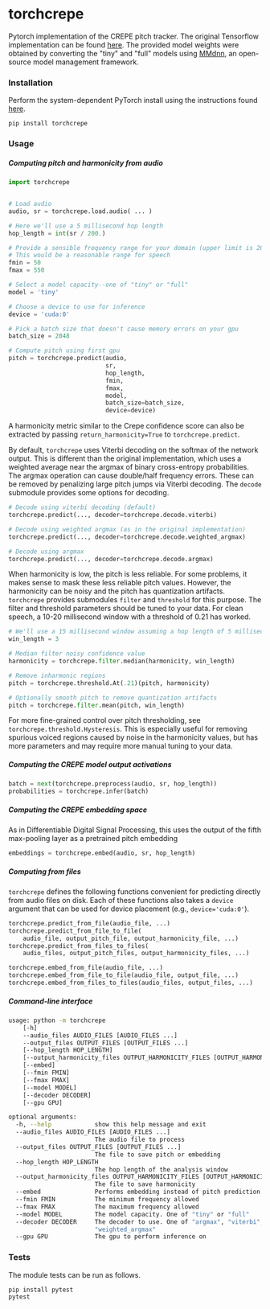 # torchcrepe
Pytorch implementation of the CREPE pitch tracker. The original Tensorflow
implementation can be found [here](https://github.com/marl/crepe/). The
provided model weights were obtained by converting the "tiny" and "full" models
using [MMdnn](https://github.com/microsoft/MMdnn), an open-source model
management framework.


### Installation
Perform the system-dependent PyTorch install using the instructions found
[here](https://pytorch.org/).

`pip install torchcrepe`


### Usage

##### Computing pitch and harmonicity from audio


```python
import torchcrepe


# Load audio
audio, sr = torchcrepe.load.audio( ... )

# Here we'll use a 5 millisecond hop length
hop_length = int(sr / 200.)

# Provide a sensible frequency range for your domain (upper limit is 2006 Hz)
# This would be a reasonable range for speech
fmin = 50
fmax = 550

# Select a model capacity--one of "tiny" or "full"
model = 'tiny'

# Choose a device to use for inference
device = 'cuda:0'

# Pick a batch size that doesn't cause memory errors on your gpu
batch_size = 2048

# Compute pitch using first gpu
pitch = torchcrepe.predict(audio,
                           sr,
                           hop_length,
                           fmin,
                           fmax,
                           model,
                           batch_size=batch_size,
                           device=device)
```

A harmonicity metric similar to the Crepe confidence score can also be
extracted by passing `return_harmonicity=True` to `torchcrepe.predict`.

By default, `torchcrepe` uses Viterbi decoding on the softmax of the network
output. This is different than the original implementation, which uses a
weighted average near the argmax of binary cross-entropy probabilities.
The argmax operation can cause double/half frequency errors. These can be
removed by penalizing large pitch jumps via Viterbi decoding. The `decode`
submodule provides some options for decoding.

```python
# Decode using viterbi decoding (default)
torchcrepe.predict(..., decoder=torchcrepe.decode.viterbi)

# Decode using weighted argmax (as in the original implementation)
torchcrepe.predict(..., decoder=torchcrepe.decode.weighted_argmax)

# Decode using argmax
torchcrepe.predict(..., decoder=torchcrepe.decode.argmax)
```

When harmonicity is low, the pitch is less reliable. For some problems, it
makes sense to mask these less reliable pitch values. However, the harmonicity
can be noisy and the pitch has quantization artifacts. `torchcrepe` provides
submodules `filter` and `threshold` for this purpose. The filter and threshold
parameters should be tuned to your data. For clean speech, a 10-20 millisecond
window with a threshold of 0.21 has worked.

```python
# We'll use a 15 millisecond window assuming a hop length of 5 milliseconds
win_length = 3

# Median filter noisy confidence value
harmonicity = torchcrepe.filter.median(harmonicity, win_length)

# Remove inharmonic regions
pitch = torchcrepe.threshold.At(.21)(pitch, harmonicity)

# Optionally smooth pitch to remove quantization artifacts
pitch = torchcrepe.filter.mean(pitch, win_length)
```

For more fine-grained control over pitch thresholding, see
`torchcrepe.threshold.Hysteresis`. This is especially useful for removing
spurious voiced regions caused by noise in the harmonicity values, but
has more parameters and may require more manual tuning to your data.


##### Computing the CREPE model output activations

```python
batch = next(torchcrepe.preprocess(audio, sr, hop_length))
probabilities = torchcrepe.infer(batch)
```


##### Computing the CREPE embedding space

As in Differentiable Digital Signal Processing, this uses the output of the
fifth max-pooling layer as a pretrained pitch embedding

```python
embeddings = torchcrepe.embed(audio, sr, hop_length)
```

##### Computing from files

`torchcrepe` defines the following functions convenient for predicting
directly from audio files on disk. Each of these functions also takes
a `device` argument that can be used for device placement (e.g.,
`device='cuda:0'`).

```python
torchcrepe.predict_from_file(audio_file, ...)
torchcrepe.predict_from_file_to_file(
    audio_file, output_pitch_file, output_harmonicity_file, ...)
torchcrepe.predict_from_files_to_files(
    audio_files, output_pitch_files, output_harmonicity_files, ...)

torchcrepe.embed_from_file(audio_file, ...)
torchcrepe.embed_from_file_to_file(audio_file, output_file, ...)
torchcrepe.embed_from_files_to_files(audio_files, output_files, ...)
```

##### Command-line interface

```bash
usage: python -m torchcrepe
    [-h]
    --audio_files AUDIO_FILES [AUDIO_FILES ...]
    --output_files OUTPUT_FILES [OUTPUT_FILES ...]
    [--hop_length HOP_LENGTH]
    [--output_harmonicity_files OUTPUT_HARMONICITY_FILES [OUTPUT_HARMONICITY_FILES ...]]
    [--embed]
    [--fmin FMIN]
    [--fmax FMAX]
    [--model MODEL]
    [--decoder DECODER]
    [--gpu GPU]

optional arguments:
  -h, --help            show this help message and exit
  --audio_files AUDIO_FILES [AUDIO_FILES ...]
                        The audio file to process
  --output_files OUTPUT_FILES [OUTPUT_FILES ...]
                        The file to save pitch or embedding
  --hop_length HOP_LENGTH
                        The hop length of the analysis window
  --output_harmonicity_files OUTPUT_HARMONICITY_FILES [OUTPUT_HARMONICITY_FILES ...]
                        The file to save harmonicity
  --embed               Performs embedding instead of pitch prediction
  --fmin FMIN           The minimum frequency allowed
  --fmax FMAX           The maximum frequency allowed
  --model MODEL         The model capacity. One of "tiny" or "full"
  --decoder DECODER     The decoder to use. One of "argmax", "viterbi", or
                        "weighted_argmax"
  --gpu GPU             The gpu to perform inference on
```


### Tests

The module tests can be run as follows.

```bash
pip install pytest
pytest
```
